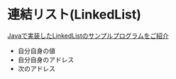 # 連結リスト(LinkedList)

[Javaで実装したLinkedListのサンプルプログラムをご紹介](https://rainbow-engine.com/java-linkedlist-sample/)  

- 自分自身の値  
- 自分自身のアドレス  
- 次のアドレス  
